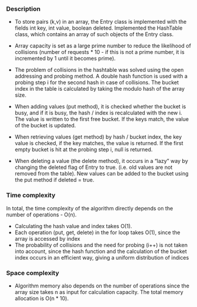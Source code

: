 ### Description

* To store pairs (k,v) in an array, the Entry class is implemented with the fields int key, int value, boolean deleted.
Implemented the HashTable class, which contains an array of such objects of the Entry class.

* Array capacity is set as a large prime number to reduce the likelihood of collisions
(number of requests * 10 - if this is not a prime number, it is incremented by 1 until it becomes prime).
  
* The problem of collisions in the hashtable was solved using the open addressing and probing method.
A double hash function is used with a probing step i for the second hash in case of collisions.
The bucket index in the table is calculated by taking the modulo hash of the array size.

* When adding values (put method), it is checked whether the bucket is busy, and if it is busy, the hash / index is recalculated with the new i.
The value is written to the first free bucket. If the keys match, the value of the bucket is updated.

* When retrieving values (get method) by hash / bucket index, the key value is checked, if the key matches,
the value is returned. If the first empty bucket is hit at the probing step i, null is returned.

* When deleting a value (the delete method), it occurs in a “lazy” way by changing the deleted flag of Entry to true.
(i.e. old values are not removed from the table). New values can be added to the bucket using the put method if deleted = true.

### Time complexity
In total, the time complexity of the algorithm directly depends on the number of operations - O(n).
- Calculating the hash value and index takes O(1).
- Each operation (put, get, delete) in the for loop takes O(1), since the array is accessed by index
- The probability of collisions and the need for probing (i++) is not taken into account, since the hash function and the calculation of the bucket index occurs in an efficient way, giving a uniform distribution of indices

### Space complexity
* Algorithm memory also depends on the number of operations since the array size takes n as input for calculation
capacity. The total memory allocation is O(n * 10).
